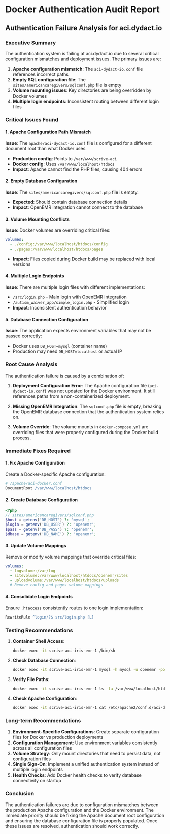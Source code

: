 # Docker Authentication Audit Report
## Authentication Failure Analysis for aci.dydact.io

### Executive Summary
The authentication system is failing at aci.dydact.io due to several critical configuration mismatches and deployment issues. The primary issues are:

1. **Apache configuration mismatch**: The `aci-dydact-io.conf` file references incorrect paths
2. **Empty SQL configuration file**: The `sites/americancaregivers/sqlconf.php` file is empty
3. **Volume mounting issues**: Key directories are being overridden by Docker volumes
4. **Multiple login endpoints**: Inconsistent routing between different login files

### Critical Issues Found

#### 1. Apache Configuration Path Mismatch
**Issue**: The `apache/aci-dydact-io.conf` file is configured for a different document root than what Docker uses.
- **Production config**: Points to `/var/www/scrive-aci`
- **Docker config**: Uses `/var/www/localhost/htdocs`
- **Impact**: Apache cannot find the PHP files, causing 404 errors

#### 2. Empty Database Configuration
**Issue**: The `sites/americancaregivers/sqlconf.php` file is empty.
- **Expected**: Should contain database connection details
- **Impact**: OpenEMR integration cannot connect to the database

#### 3. Volume Mounting Conflicts
**Issue**: Docker volumes are overriding critical files:
```yaml
volumes:
  - ./config:/var/www/localhost/htdocs/config
  - ./pages:/var/www/localhost/htdocs/pages
```
- **Impact**: Files copied during Docker build may be replaced with local versions

#### 4. Multiple Login Endpoints
**Issue**: There are multiple login files with different implementations:
- `/src/login.php` - Main login with OpenEMR integration
- `/autism_waiver_app/simple_login.php` - Simplified login
- **Impact**: Inconsistent authentication behavior

#### 5. Database Connection Configuration
**Issue**: The application expects environment variables that may not be passed correctly:
- Docker uses `DB_HOST=mysql` (container name)
- Production may need `DB_HOST=localhost` or actual IP

### Root Cause Analysis

The authentication failure is caused by a combination of:

1. **Deployment Configuration Error**: The Apache configuration file (`aci-dydact-io.conf`) was not updated for the Docker environment. It still references paths from a non-containerized deployment.

2. **Missing OpenEMR Integration**: The `sqlconf.php` file is empty, breaking the OpenEMR database connection that the authentication system relies on.

3. **Volume Override**: The volume mounts in `docker-compose.yml` are overriding files that were properly configured during the Docker build process.

### Immediate Fixes Required

#### 1. Fix Apache Configuration
Create a Docker-specific Apache configuration:
```apache
# /apache/aci-docker.conf
DocumentRoot /var/www/localhost/htdocs
```

#### 2. Create Database Configuration
```php
<?php
// sites/americancaregivers/sqlconf.php
$host = getenv('DB_HOST') ?: 'mysql';
$login = getenv('DB_USER') ?: 'openemr';
$pass = getenv('DB_PASS') ?: 'openemr';
$dbase = getenv('DB_NAME') ?: 'openemr';
```

#### 3. Update Volume Mappings
Remove or modify volume mappings that override critical files:
```yaml
volumes:
  - logvolume:/var/log
  - sitevolume:/var/www/localhost/htdocs/openemr/sites
  - uploadvolume:/var/www/localhost/htdocs/uploads
  # Remove config and pages volume mappings
```

#### 4. Consolidate Login Endpoints
Ensure `.htaccess` consistently routes to one login implementation:
```apache
RewriteRule ^login/?$ src/login.php [L]
```

### Testing Recommendations

1. **Container Shell Access**: 
   ```bash
   docker exec -it scrive-aci-iris-emr-1 /bin/sh
   ```

2. **Check Database Connection**:
   ```bash
   docker exec -it scrive-aci-iris-emr-1 mysql -h mysql -u openemr -popenemr openemr -e "SELECT * FROM autism_users LIMIT 1;"
   ```

3. **Verify File Paths**:
   ```bash
   docker exec -it scrive-aci-iris-emr-1 ls -la /var/www/localhost/htdocs/src/login.php
   ```

4. **Check Apache Configuration**:
   ```bash
   docker exec -it scrive-aci-iris-emr-1 cat /etc/apache2/conf.d/aci-domain.conf
   ```

### Long-term Recommendations

1. **Environment-Specific Configurations**: Create separate configuration files for Docker vs production deployments
2. **Configuration Management**: Use environment variables consistently across all configuration files
3. **Volume Strategy**: Only mount directories that need to persist data, not configuration files
4. **Single Sign-On**: Implement a unified authentication system instead of multiple login endpoints
5. **Health Checks**: Add Docker health checks to verify database connectivity on startup

### Conclusion

The authentication failures are due to configuration mismatches between the production Apache configuration and the Docker environment. The immediate priority should be fixing the Apache document root configuration and ensuring the database configuration file is properly populated. Once these issues are resolved, authentication should work correctly.
